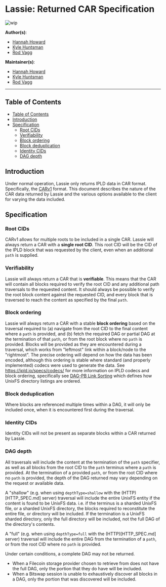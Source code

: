 # Lassie: Returned CAR Specification

![wip](https://img.shields.io/badge/status-wip-orange.svg?style=flat-square)

**Author(s)**:

- [Hannah Howard](https://github.com/hannahhoward)
- [Kyle Huntsman](https://github.com/kylehuntsman)
- [Rod Vagg](https://github.com/rvagg)

**Maintainer(s)**:

- [Hannah Howard](https://github.com/hannahhoward)
- [Kyle Huntsman](https://github.com/kylehuntsman)
- [Rod Vagg](https://github.com/rvagg)

* * *

## Table of Contents

- [Table of Contents](#table-of-contents)
- [Introduction](#introduction)
- [Specification](#specification)
  - [Root CIDs](#root-cids)
  - [Verifiability](#verifiability)
  - [Block ordering](#block-ordering)
  - [Block deduplication](#block-deduplication)
  - [Identity CIDs](#identity-cids)
  - [DAG depth](#dag-depth)

## Introduction

Under normal operation, Lassie only returns IPLD data in CAR format. Specifically, the [CARv1](https://ipld.io/specs/transport/car/carv1/) format. This document describes the nature of the CAR data returned by Lassie and the various options available to the client for varying the data included.

## Specification

### Root CIDs

CARv1 allows for multiple roots to be included in a single CAR. Lassie will always return a CAR with a **single root CID**. This root CID will be the CID of the IPLD block that was requested by the client, even when an additional `path` is supplied.

### Verifiability

Lassie will always return a CAR that is **verifiable**. This means that the CAR will contain all blocks required to verify the root CID and any additional path traversals to the requested content. It should always be possible to verify the root block content against the requested CID, and every block that is traversed to reach the content as specified by the final `path`.

### Block ordering

Lassie will always return a CAR with a stable **block ordering** based on the traversal required to (a) navigate from the root CID to the final content where a `path` is provided, and (b) fetch the required DAG or partial DAG at the termination of that `path`, or from the root block where no `path` is provided. Blocks will be provided as they are encountered during a traversal, which works from "leftmost" link within a block/node to the "rightmost". The precise ordering will depend on how the data has been encoded, although this ordering is stable where standard (and properly implemented) codecs were used to generate the data. See https://ipld.io/specs/codecs/ for more information on IPLD codecs and block ordering, specifically see [DAG-PB Link Sorting](https://ipld.io/specs/codecs/dag-pb/spec/#link-sorting) which defines how UnixFS directory listings are ordered.

### Block deduplication

Where blocks are referenced multiple times within a DAG, it will only be included once, when it is encountered first during the traversal.

### Identity CIDs

Identity CIDs will not be present as separate blocks within a CAR returned by Lassie.

### DAG depth

All traversals will include the content at the termination of the `path` specifier, as well as all blocks from the root CID to the `path` terminus where a `path` is provided. At the termination of a provided `path`, or from the root CID where no `path` is provided, the depth of the DAG returned may vary depending on the request or available data.

A "shallow" (e.g. when using `depthType=shallow` with the (HTTP)[HTTP_SPEC.md] server) traversal will include the entire UnixFS entity if the content is found to be UnixFS data. i.e. if the terminus is a sharded UnixFS file, or a sharded UnixFS directory, the blocks required to reconstitute the entire file, or directory will be included. If the termination is a UnixFS sharded directory, only the full directory will be included, not the full DAG of the directory's contents.

A "full" (e.g. when using `depthType=full` with the (HTTP)[HTTP_SPEC.md] server) traversal will include the entire DAG from the termination of a `path`, or from the root CID where no `path` is provided.

Under certain conditions, a complete DAG may not be returned.

 * When a Filecoin storage provider chosen to retrieve from does not have the full DAG, only the portion that they do have will be included.
 * When a Bitswap session is unable to exhaustively discover all blocks in a DAG, only the portion that was discovered will be included.
